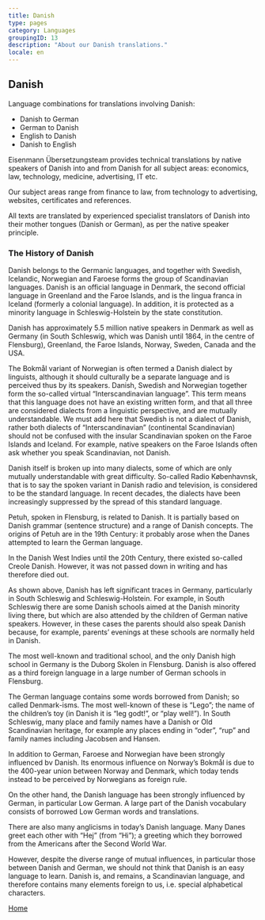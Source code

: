 ```yaml
---
title: Danish
type: pages
category: Languages
groupingID: 13
description: "About our Danish translations."
locale: en
---
```


## Danish

Language combinations for translations involving Danish:
- Danish to German
- German to Danish
- English to Danish
- Danish to English

Eisenmann Übersetzungsteam provides technical translations by native speakers of Danish into and from Danish for all subject areas: economics, law, technology, medicine, advertising, IT etc.

Our subject areas range from finance to law, from technology to advertising, websites, certificates and references.

All texts are translated by experienced specialist translators of Danish into their mother tongues (Danish or German), as per the native speaker principle.

### The History of Danish
Danish belongs to the Germanic languages, and together with Swedish, Icelandic, Norwegian and Faroese forms the group of Scandinavian languages. Danish is an official language in Denmark,  the second official language in Greenland and the Faroe Islands, and is the lingua franca in Iceland (formerly a colonial language). In addition, it is protected as a minority language in Schleswig-Holstein by the state constitution.

Danish has approximately 5.5 million native speakers in Denmark as well as Germany (in South Schleswig, which was Danish until 1864, in the centre of Flensburg), Greenland, the Faroe Islands, Norway, Sweden, Canada and the USA.

The Bokmål variant of Norwegian is often termed a Danish dialect by linguists, although it should culturally be a separate language and is perceived thus by its speakers. Danish, Swedish and Norwegian together form the so-called virtual “Interscandinavian language”. This term means that this language does not have an existing written form, and that all three are considered dialects from a linguistic perspective, and are mutually understandable. We must add here that Swedish is not a dialect of Danish, rather both dialects of “Interscandinavian” (continental Scandinavian) should not be confused with the insular Scandinavian spoken on the Faroe Islands and Iceland. For example, native speakers on the Faroe Islands often ask whether you speak Scandinavian, not Danish.

Danish itself is broken up into many dialects, some of which are only mutually understandable with great difficulty. So-called Radio Københavnsk, that is to say the spoken variant in Danish radio and television, is considered to be the standard language. In recent decades, the dialects have been increasingly suppressed by the spread of this standard language.

Petuh, spoken in Flensburg, is related to Danish. It is partially based on Danish grammar (sentence structure) and a range of Danish concepts. The origins of Petuh are in the 19th Century: it probably arose when the Danes attempted to learn the German language.

In the Danish West Indies until the 20th Century, there existed so-called Creole Danish. However, it was not passed down in writing and has therefore died out.

As shown above, Danish has left significant traces in Germany, particularly in South Schleswig and Schleswig-Holstein. For example, in South Schleswig there are some Danish schools aimed at the Danish minority living there, but which are also attended by the children of German native speakers. However, in these cases the parents should also speak Danish because, for example, parents’ evenings at these schools are normally held in Danish.

The most well-known and traditional school, and the only Danish high school in Germany is the Duborg Skolen in Flensburg. Danish is also offered as a third foreign language in a large number of German schools in Flensburg.

The German language contains some words borrowed from Danish; so called Denmark-isms. The most well-known of these is “Lego”; the name of the children’s toy (in Danish it is “leg godt!”, or “play well!”). In South Schleswig, many place and family names have a Danish or Old Scandinavian heritage, for example any places ending in “oder”, “rup” and family names including Jacobsen and Hansen.

In addition to German, Faroese and Norwegian have been strongly influenced bv Danish. Its enormous influence on Norway’s Bokmål is due to the 400-year union between Norway and Denmark, which today tends instead to be perceived by Norwegians  as foreign rule.

On the other hand, the Danish language has been strongly influenced by German, in particular Low German. A large part of the Danish vocabulary consists of borrowed Low German words and translations.

There are also many anglicisms in today’s Danish language. Many Danes greet each other with “Hej” (from “Hi”); a greeting which they borrowed from the Americans after the Second World War.

However, despite the diverse range of mutual influences, in particular those between Danish and German, we should not think that Danish is an easy language to learn. Danish is, and remains, a Scandinavian language, and therefore contains many elements foreign to us, i.e. special alphabetical characters.

[Home](/about/landing)